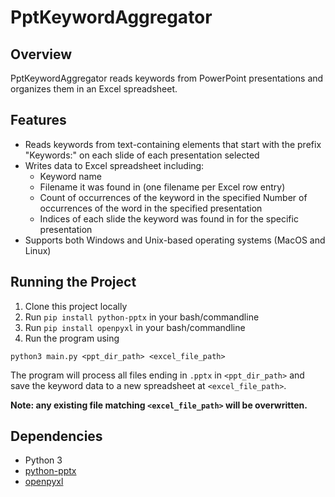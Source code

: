 # PptKeywordAggregator

## Overview
PptKeywordAggregator reads keywords from PowerPoint presentations and organizes them in an Excel spreadsheet.

## Features
- Reads keywords from text-containing elements that start with the prefix "Keywords:" on each slide of each presentation selected
- Writes data to Excel spreadsheet including:
    - Keyword name
    - Filename it was found in (one filename per Excel row entry)
    - Count of occurrences of the keyword in the specified Number of occurrences of the word in the specified presentation
    - Indices of each slide the keyword was found in for the specific presentation
- Supports both Windows and Unix-based operating systems (MacOS and Linux)
    
## Running the Project
1. Clone this project locally
2. Run `pip install python-pptx` in your bash/commandline
3. Run `pip install openpyxl` in your bash/commandline
4. Run the program using
```
python3 main.py <ppt_dir_path> <excel_file_path>
```
The program will process all files ending in `.pptx` in `<ppt_dir_path>` and save the keyword data to a new spreadsheet at `<excel_file_path>`.

**Note: any existing file matching `<excel_file_path>` will be overwritten.**

## Dependencies
- Python 3
- [python-pptx](https://python-pptx.readthedocs.io/en/latest/)
- [openpyxl](https://openpyxl.readthedocs.io/en/stable/)
